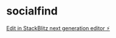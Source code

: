 # socialfind

[Edit in StackBlitz next generation editor ⚡️](https://stackblitz.com/~/github.com/Nate-Mina/socialfind)